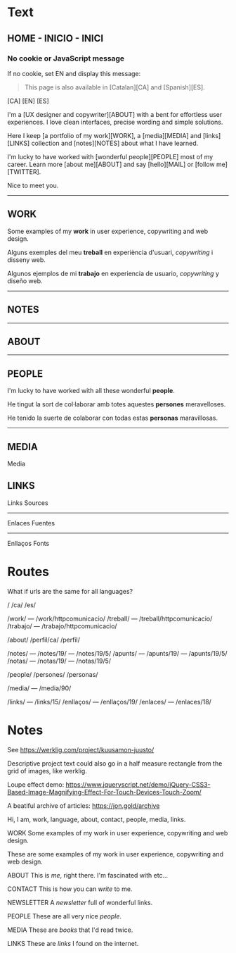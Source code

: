 
# Text


## HOME - INICIO - INICI


### No cookie or JavaScript message

If no cookie, set EN and display this message:

> This page is also available in [Catalan][CA] and [Spanish][ES].


[CA] [EN] [ES]

I'm a [UX designer and copywriter][ABOUT] with a bent for effortless user experiences. I love clean interfaces, precise wording and simple solutions.

Here I keep [a portfolio of my work][WORK], a [media][MEDIA] and [links][LINKS] collection and [notes][NOTES] about what I have learned.

I'm lucky to have worked with [wonderful people][PEOPLE] most of my career. Learn more [about me][ABOUT] and say [hello][MAIL] or [follow me][TWITTER].

Nice to meet you.


---


## WORK

Some examples of my **work** in user experience, copywriting and web design.

Alguns exemples del meu **treball** en experiència d'usuari, _copywriting_ i disseny web.

Algunos ejemplos de mi **trabajo** en experiencia de usuario, _copywriting_ y diseño web.


---

## NOTES

---

## ABOUT

---

## PEOPLE

I'm lucky to have worked with all these wonderful **people**.

He tingut la sort de col·laborar amb totes aquestes **persones** meravelloses.

He tenido la suerte de colaborar con todas estas **personas** maravillosas.

---

## MEDIA

Media

## LINKS

Links
Sources

---

Enlaces
Fuentes

---

Enllaços
Fonts


# Routes

What if urls are the same for all languages?

/
/ca/
/es/

/work/ — /work/httpcomunicacio/
/treball/ — /treball/httpcomunicacio/
/trabajo/ — /trabajo/httpcomunicacio/

/about/
/perfil/ca/
/perfil/

/notes/ — /notes/19/ — /notes/19/5/
/apunts/  — /apunts/19/ — /apunts/19/5/
/notas/ — /notas/19/ — /notas/19/5/

/people/
/persones/
/personas/

/media/ — /media/90/

/links/ — /links/15/
/enllaços/ — /enllaços/19/
/enlaces/ — /enlaces/18/


# Notes


See https://werklig.com/project/kuusamon-juusto/

Descriptive project text could also go in a half measure rectangle from the grid of images, like werklig.

Loupe effect demo: https://www.jqueryscript.net/demo/jQuery-CSS3-Based-Image-Magnifying-Effect-For-Touch-Devices-Touch-Zoom/

A beatiful archive of articles: https://jon.gold/archive



Hi, I am, work, language, about, contact, people, media, links.


WORK
Some examples of my work in user experience, copywriting and web design.

These are some examples of my work in user experience, copywriting and web design.


ABOUT
This is _me_, right there. I'm fascinated with etc…

CONTACT
This is how you can _write_ to me.

NEWSLETTER
A _newsletter_ full of wonderful links.

PEOPLE
These are all very nice _people_.

MEDIA
These are _books_ that I'd read twice.

LINKS
These are _links_ I found on the internet.
